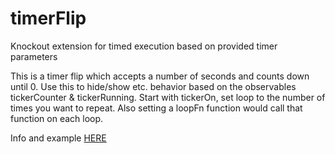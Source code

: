 # timerFlip
Knockout extension for timed execution based on provided timer parameters

This is a timer flip which accepts a number of seconds and counts down until 0.
Use this to hide/show etc. behavior based on the observables tickerCounter & tickerRunning.
Start with tickerOn, set loop to the number of times you want to repeat.
Also setting a loopFn function would call that function on each loop.

Info and example [HERE](jsfiddle.net/akrion/6Lyxtbyj/#base)
